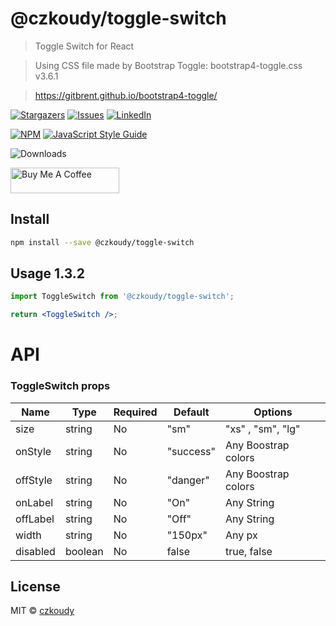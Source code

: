 # @czkoudy/toggle-switch

> Toggle Switch for React

> Using CSS file made by Bootstrap Toggle: bootstrap4-toggle.css v3.6.1

> https://gitbrent.github.io/bootstrap4-toggle/

[![Stargazers][stars-shield]][stars-url]
[![Issues][issues-shield]][issues-url]
[![LinkedIn][linkedin-shield]][linkedin-url]

[![NPM](https://img.shields.io/npm/v/@czkoudy/toggle-switch.svg)](https://www.npmjs.com/package/@czkoudy/toggle-switch) [![JavaScript Style Guide](https://img.shields.io/badge/code_style-standard-brightgreen.svg)](https://standardjs.com)

![Downloads](https://img.shields.io/npm/dm/@czkoudy/toggle-switch?style=for-the-badge)

<a href="https://www.buymeacoffee.com/czkoudy" target="_blank"><img src="https://cdn.buymeacoffee.com/buttons/default-orange.png" alt="Buy Me A Coffee" height="41" width="174"></a>

## Install

```bash
npm install --save @czkoudy/toggle-switch
```

## Usage 1.3.2

```jsx
import ToggleSwitch from '@czkoudy/toggle-switch';

return <ToggleSwitch />;
```

# API

### ToggleSwitch props

| Name     | Type    | Required | Default   | Options             |
| -------- | ------- | -------- | --------- | ------------------- |
| size     | string  | No       | "sm"      | "xs" , "sm", "lg"   |
| onStyle  | string  | No       | "success" | Any Boostrap colors |
| offStyle | string  | No       | "danger"  | Any Boostrap colors |
| onLabel  | string  | No       | "On"      | Any String          |
| offLabel | string  | No       | "Off"     | Any String          |
| width    | string  | No       | "150px"   | Any px              |
| disabled | boolean | No       | false     | true, false         |

## License

MIT © [czkoudy](https://github.com/czkoudy)

[stars-shield]: https://img.shields.io/github/stars/czkoudy/toggle-switch.svg?style=for-the-badge
[stars-url]: https://github.com/czkoudy/toggle-switch/stargazers
[issues-shield]: https://img.shields.io/github/issues/czkoudy/toggle-switch.svg?style=for-the-badge
[issues-url]: https://github.com/czkoudy/toggle-switch/issues
[linkedin-shield]: https://img.shields.io/badge/-LinkedIn-black.svg?style=for-the-badge&logo=linkedin&colorB=555
[linkedin-url]: https://www.linkedin.com/in/jakub-koudela/
